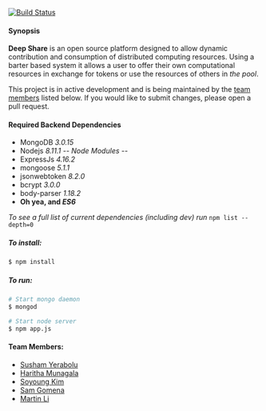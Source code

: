 
[![Build Status](https://travis-ci.org/shared-systems/api.svg?branch=master)](https://travis-ci.org/shared-systems/api)

#### Synopsis
**Deep Share** is an open source platform designed to allow 
dynamic contribution and consumption of distributed computing resources.
Using a barter based system it allows a user to offer their own computational 
resources in exchange for tokens or use the resources of others in _the pool_.

This project is in active development and is being maintained by the [team members](#team-members) listed below.
If you would like to submit changes, please open a pull request.

#### Required Backend Dependencies
* MongoDB _3.0.15_
* Nodejs _8.11.1_
_-- Node Modules --_
* ExpressJs _4.16.2_ 
* mongoose _5.1.1_
* jsonwebtoken _8.2.0_
* bcrypt _3.0.0_
* body-parser _1.18.2_
* **Oh yea, and _ES6_**

_To see a full list of current dependencies (including dev) run_ `npm list --depth=0`

##### To install:
```bash
$ npm install
```

##### To run:
```bash
# Start mongo daemon
$ mongod

# Start node server
$ npm app.js
```


#### Team Members:
* [Susham Yerabolu](mailto:yerabolu@pdx.edu)
* [Haritha Munagala](mailto:mharitha@pdx.edu)
* [Soyoung Kim](mailto:soyoung@pdx.edu)
* [Sam Gomena](mailto:gomenas@pdx.edu)
* [Martin Li](mailto:xuanzhe@pdx.edu)

